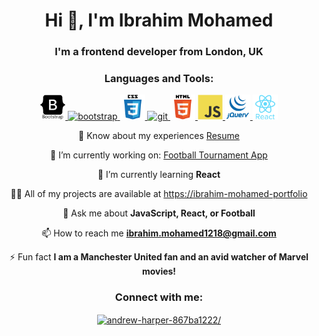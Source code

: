 <h1 align="center">Hi 👋, I'm Ibrahim Mohamed</h1>
<h3 align="center">I'm a frontend developer from London, UK</h3>
<h3 align="center">Languages and Tools:</h3>

<p align="center"> 
<a href="https://getbootstrap.com" target="_blank" rel="noreferrer"> <img src="https://raw.githubusercontent.com/devicons/devicon/master/icons/bootstrap/bootstrap-plain-wordmark.svg" alt="bootstrap" width="40" height="40"/> </a>
<a href="https://tailwindui.com/?ref=top" target="_blank" rel="noreferrer"> <img src="https://upload.wikimedia.org/wikipedia/commons/d/d5/Tailwind_CSS_Logo.svg" alt="bootstrap" width="40" height="40"/> </a> 
<a href="https://www.w3schools.com/css/" target="_blank" rel="noreferrer"> <img src="https://raw.githubusercontent.com/devicons/devicon/master/icons/css3/css3-original-wordmark.svg" alt="css3" width="40" height="40"/> </a> 
<a href="https://git-scm.com/" target="_blank" rel="noreferrer"> <img src="https://www.vectorlogo.zone/logos/git-scm/git-scm-icon.svg" alt="git" width="40" height="40"/> </a> 
<a href="https://www.w3.org/html/" target="_blank" rel="noreferrer"> <img src="https://raw.githubusercontent.com/devicons/devicon/master/icons/html5/html5-original-wordmark.svg" alt="html5" width="40" height="40"/> </a> 
<a href="https://jquery.com/" target="_blank" rel="noreferrer"> <img src="https://raw.githubusercontent.com/devicons/devicon/master/icons/javascript/javascript-original.svg" alt="javascript" width="40" height="40"/> </a>
<a href="https://developer.mozilla.org/en-US/docs/Web/JavaScript" target="_blank" rel="noreferrer"> <img src="https://raw.githubusercontent.com/devicons/devicon/master/icons/jquery/jquery-plain-wordmark.svg" alt="jquery" width="40" height="40"/> </a> 
<a href="https://www.photoshop.com/en" target="_blank" rel="noreferrer"> <a href="https://reactjs.org/" target="_blank" rel="noreferrer"> <img src="https://raw.githubusercontent.com/devicons/devicon/master/icons/react/react-original-wordmark.svg" alt="react" width="40" height="40"/> </a> </p>

<div align='center'>
  
📄 Know about my experiences [Resume](https://drive.google.com/file/d/1ZllR5-ZeyykivXVzu-IvD2wQOw__omk4/view?usp=sharing)

🔭 I’m currently working on: [Football Tournament App](https://github.com/Ibrahim-Mohamed45/Football-Tournament-App)

🌱 I’m currently learning **React**

👨‍💻 All of my projects are available at [https://ibrahim-mohamed-portfolio](https://ibrahim-mohamed45.github.io/React-Portfolio/#/)

💬 Ask me about **JavaScript, React, or Football**

📫 How to reach me **ibrahim.mohamed1218@gmail.com**

⚡ Fun fact **I am a Manchester United fan and an avid watcher of Marvel movies!**
  
 </div>

<h3 align="center">Connect with me:</h3>
<p align="center">
<a href="https://www.linkedin.com/in/ibrahim-mohamed-15ab4221a/" target="blank"><img align="center" src="https://raw.githubusercontent.com/rahuldkjain/github-profile-readme-generator/master/src/images/icons/Social/linked-in-alt.svg" alt="andrew-harper-867ba1222/" height="30" width="40" /></a>
</p>

